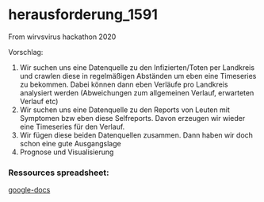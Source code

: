 # herausforderung_1591
From wirvsvirus hackathon 2020

Vorschlag:

1. Wir suchen uns eine Datenquelle zu den Infizierten/Toten per Landkreis und crawlen diese in regelmäßigen Abständen um eben eine Timeseries zu bekommen. Dabei können dann eben Verläufe pro Landkreis analysiert werden (Abweichungen zum allgemeinen Verlauf, erwarteten Verlauf etc)
2. Wir suchen uns eine Datenquelle zu den Reports von Leuten mit Symptomen bzw eben diese Selfreports. Davon erzeugen wir wieder eine Timeseries für den Verlauf.
3. Wir fügen diese beiden Datenquellen zusammen. Dann haben wir doch schon eine gute Ausgangslage
4. Prognose und Visualisierung

### Ressources spreadsheet:
[google-docs](https://docs.google.com/spreadsheets/d/1X3mhpgFdC4NTpJVI4hHQWK31CsdXDF0YtBeoBaA2zRc/edit#gid=1349844862)
